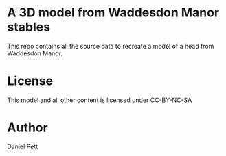 # A 3D model from Waddesdon Manor stables

This repo contains all the source data to recreate a model of a head from Waddesdon Manor.

# License

This model and all other content is licensed under [CC-BY-NC-SA](LICENSE.md)

# Author

Daniel Pett
